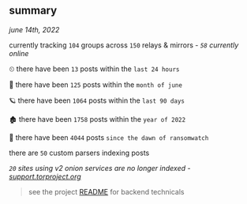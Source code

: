 
## summary
_june 14th, 2022_

currently tracking `104` groups across `150` relays & mirrors - _`58` currently online_

⏲ there have been `13` posts within the `last 24 hours`

🦈 there have been `125` posts within the `month of june`

🪐 there have been `1064` posts within the `last 90 days`

🏚 there have been `1758` posts within the `year of 2022`

🦕 there have been `4044` posts `since the dawn of ransomwatch`

there are `50` custom parsers indexing posts

_`20` sites using v2 onion services are no longer indexed - [support.torproject.org](https://support.torproject.org/onionservices/v2-deprecation/)_

> see the project [README](https://github.com/joshhighet/ransomwatch#ransomwatch--) for backend technicals
